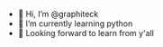 - 👋 Hi, I’m @graphiteck
- 🌱 I’m currently learning python
- 💞️ Looking forward to learn from y'all
  

<!---
GraphiTeck/GraphiTeck is a ✨ special ✨ repository because its `README.md` (this file) appears on your GitHub profile.
You can click the Preview link to take a look at your changes.
--->
